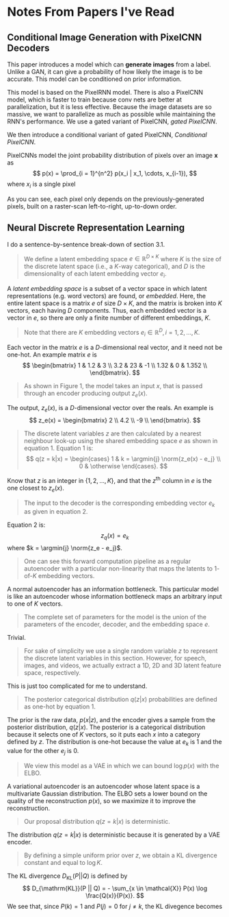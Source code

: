 # Notes From Papers I've Read

## Conditional Image Generation with PixelCNN Decoders

This paper introduces a model which can **generate images** from a label.
Unlike a GAN, it can give a probability of how likely the image is to be accurate.
This model can be conditioned on prior information.

This model is based on the PixelRNN model.
There is also a PixelCNN model, which is faster to train because conv nets are better at parallelization, but it is less effective.
Because the image datasets are so massive, we want to parallelize as much as possible while maintaining the RNN's performance.
We use a gated variant of PixelCNN, *gated PixelCNN*.

We then introduce a conditional variant of gated PixelCNN, *Conditional PixelCNN*.

PixelCNNs model the joint probability distribution of pixels over an image $\mathbf{x}$ as
$$
p(x) = \prod_{i = 1}^{n^2} p(x_i | x_1, \cdots, x_{i-1}),
$$
where $x_i$ is a single pixel

As you can see, each pixel only depends on the previously-generated pixels, built on a raster-scan left-to-right, up-to-down order.

## Neural Discrete Representation Learning

I do a sentence-by-sentence break-down of section 3.1.

> We define a latent embedding space $e \in \mathbb{R}^{D \times K}$ where $K$
> is the size of the discrete latent space (i.e., a $K$-way categorical), and
> $D$ is the dimensionality of each latent embedding vector $e_i$.

A *latent embedding space* is a subset of a vector space in which latent representations (e.g. word vectors) are found, or *embedded*.
Here, the entire latent space is a matrix $e$ of size $D \times K$, and the matrix is broken into $K$ vectors, each having $D$ components.
Thus, each embedded vector is a vector in $e$, so there are only a finite number of different embeddings, $K$.

> Note that there are $K$ embedding vectors $e_i \in \mathbb{R}^D, i = 1, 2,
> \ldots, K$.

Each vector in the matrix $e$ is a $D$-dimensional real vector, and it need not be one-hot.
An example matrix $e$ is
$$
\begin{bmatrix}
	1 & 1.2 & 3 \\
	3.2 & 23 & -1 \\
	1.32 & 0 & 1.352 \\
\end{bmatrix}.
$$

> As shown in Figure 1, the model takes an input $x$, that is passed through an
> encoder producing output $z_e(x)$.

The output, $z_e(x)$, is a $D$-dimensional vector over the reals.
An example is
$$
z_e(x) = \begin{bmatrix}
            2 \\
			4.2 \\
			-9 \\
        \end{bmatrix}.
$$

> The discrete latent variables $z$ are then calculated by a nearest neighbour
> look-up using the shared embedding space $e$ as shown in equation 1.
Equation 1 is:
$$
	q(z = k|x) = \begin{cases}
					 1 & k = \argmin{j} \norm{z_e(x) - e_j} \\
					 0 & \otherwise
				 \end{cases}.
$$

Know that $z$ is an integer in $\{1, 2, \ldots, K\}$, and that the $z^{\mathrm{th}}$ column in $e$ is the one closest to $z_e(x)$.

> The input to the decoder is the corresponding embedding vector $e_k$ as given
> in equation 2.

Equation 2 is:
$$
z_q(x) = e_k
$$
where $k = \argmin{j} \norm{z_e - e_j}$.

> One can see this forward computation pipeline as a regular autoencoder with a
> particular non-linearity that maps the latents to $1$-of-$K$ embedding
> vectors.

A normal autoencoder has an information bottleneck.
This particular model is like an autoencoder whose information bottleneck maps an arbitrary input to one of $K$ vectors.

> The complete set of parameters for the model is the union of the parameters of the encoder, decoder, and the embedding space $e$.

Trivial.

> For sake of simplicity we use a single random variable $z$ to represent the discrete latent variables in this section.
> However, for speech, images, and videos, we actually extract a 1D, 2D and 3D latent feature space, respectively.

This is just too complicated for me to understand.
<!--TODO: understand this-->

> The posterior categorical distribution $q(z|x)$ probabilities are defined as one-hot by equation 1.

The prior is the raw data, $p(x|z)$, and the encoder gives a sample from the posterior distribution, $q(z|x)$.
The posterior is a categorical distribution because it selects one of $K$ vectors, so it puts each $x$ into a category defined by $z$.
The distribution is one-hot because the value at $e_k$ is 1 and the value for the other $e_j$ is 0.

> We view this model as a VAE in which we can bound $\log p(x)$ with the ELBO.

A variational autoencoder is an autoencoder whose latent space is a multivariate Gaussian distribution.
The ELBO sets a lower bound on the quality of the reconstruction $p(x)$, so we maximize it to improve the reconstruction.

> Our proposal distribution $q(z = k|x)$ is deterministic.

The distribution $q(z=k|x)$ is deterministic because it is generated by a VAE encoder.

> By defining a simple uniform prior over $z$, we obtain a KL divergence constant and equal to $\log K$.

The KL divergence $D_{\mathrm{KL}}(P || Q)$ is defined by
$$
D_{\mathrm{KL}}(P || Q) = - \sum_{x \in \mathcal{X}} P(x) \log \frac{Q(x)}{P(x)}.
$$
We see that, since $P(k) = 1$ and $P(j) = 0$ for $j \neq k$, the KL divegence becomes

